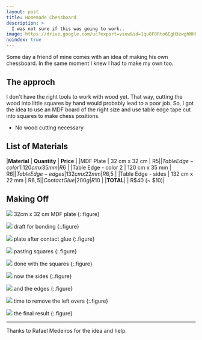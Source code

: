 ```yaml
---
layout: post
title: Homemade Chessboard
description: >
  I was not sure if this was going to work..
image: https://drive.google.com/uc?export=view&id=1qu8F8Rto6EgH3zwghNH8SdKG8MlBwTjV
noindex: true
---
```


Some day a friend of mine comes with an idea of making his own chessboard.
In the same moment I knew I had to make my own too.

## The approch

I don't have the right tools to work with wood yet. That way, cutting the wood into little squares by hand would probably lead to a poor job.
So, I got the idea to use an MDF board of the right size and use table edge tape cut into squares to make chess positions.

  - No wood cutting necessary

## List of Materials

|**Material** | **Quantity** | **Price** |
|MDF Plate | 32 cm x 32 cm | R$5 |
|Table Edge - color 1 | 120 cm x 35 mm | R$6 |
|Table Edge - color 2 | 120 cm x 35 mm | R$6 |
|Table Edge - edges | 132 cm x 22 mm | R$6,5 |
|Table Edge - sides | 132 cm x 22 mm | R$6,5 |
|Contact Glue | 200g | R$10 |
|**TOTAL**| | R$40 (~ $10)|


## Making Off


![](https://drive.google.com/uc?export=view&id=1N5y1tTyZfKIjFaTi6jp0keoeRps8dI3N)
32cm x 32 cm MDF plate
{:.figure}

![](https://drive.google.com/uc?export=view&id=1hCMfDNCAJvB6NsX6WRaW4bM2US7nlq8B)
draft for bonding
{:.figure}

![](https://drive.google.com/uc?export=view&id=1zJHXbj-mxgpxm-sqw14swP1K9sA7sm2w)
plate after contact glue
{:.figure}

![](https://drive.google.com/uc?export=view&id=11jmki50k0k5c4d3LLBHcZanjKF4L_FdJ)
pasting squares
{:.figure}

![](https://drive.google.com/uc?export=view&id=18lVNw4vLf4Ogr-vrlS-vqs6MP1wOM4lj)
done with the squares
{:.figure}

![](https://drive.google.com/uc?export=view&id=11n6PbIdwO3e0sAMpy4MfJ1h8eQg0UUdO)
now the sides
{:.figure}

![](https://drive.google.com/uc?export=view&id=183PaQAXzAXeqwmBJBgW9xeYC2kzogWZU)
and the edges
{:.figure}

![](https://drive.google.com/uc?export=view&id=1uFuIQMbPVispAKb4LWNCzk1DZXZZRIQk)
time to remove the left overs
{:.figure}

![](https://drive.google.com/uc?export=view&id=17M7UojRaz55UWfKCZjpbhw82sxRFf53u)
the final result
{:.figure}

* * * 

Thanks to Rafael Medeiros for the idea and help.

